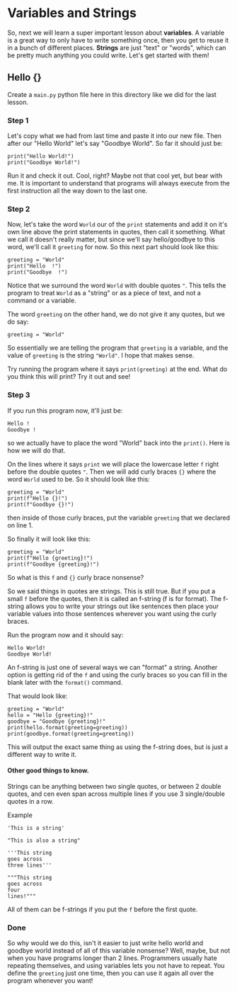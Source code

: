 # Variables and Strings

So, next we will learn a super important lesson about **variables**. A variable is a great way to only have to write something once, then you get to reuse it in a bunch of different places. **Strings** are just "text" or "words", which can be pretty much anything you could write. Let's get started with them!

## Hello {}

Create a `main.py` python file here in this directory like we did for the last lesson.

### Step 1

Let's copy what we had from last time and paste it into our new file. Then after our "Hello World" let's say "Goodbye World". So far it should just be:

```python3
print("Hello World!")
print("Goodbye World!")
```

Run it and check it out. Cool, right? Maybe not that cool yet, but bear with me. It is important to understand that programs will always execute from the first instruction all the way down to the last one.

### Step 2

Now, let's take the word `World` our of the `print` statements and add it on it's own line above the print statements in quotes, then call it something. What we call it doesn't really matter, but since we'll say hello/goodbye to this word, we'll call it `greeting` for now. So this next part should look like this:

```python3
greeting = "World"
print("Hello  !")
print("Goodbye  !")
```

Notice that we surround the word `World` with double quotes `"`. This tells the program to treat `World` as a "string" or as a piece of text, and not a command or a variable.

The word `greeting` on the other hand, we do not give it any quotes, but we do say:

```python3
greeting = "World"
```

So essentially we are telling the program that `greeting` is a variable, and the value of `greeting` is the string `"World"`. I hope that makes sense.

Try running the program where it says `print(greeting)` at the end. What do you think this will print? Try it out and see!

### Step 3

If you run this program now, it'll just be:

```
Hello !
Goodbye !
```

so we actually have to place the word "World" back into the `print()`. Here is how we will do that.

On the lines where it says `print` we will place the lowercase letter `f` right before the double quotes `"`. Then we will add curly braces `{}` where the word `World` used to be. So it should look like this:

```python3
greeting = "World"
print(f"Hello {}!")
print(f"Goodbye {}!")
```

then inside of those curly braces, put the variable `greeting` that we declared on line 1.

So finally it will look like this:

```python3
greeting = "World"
print(f"Hello {greeting}!")
print(f"Goodbye {greeting}!")
```

So what is this `f` and `{}` curly brace nonsense?

So we said things in quotes are strings. This is still true. But if you put a small `f` before the quotes, then it is called an f-string (f is for format). The f-string allows you to write your strings out like sentences then place your variable values into those sentences wherever you want using the curly braces.

Run the program now and it should say:

```
Hello World!
Goodbye World!
```

An f-string is just one of several ways we can "format" a string. Another option is getting rid of the `f` and using the curly braces so you can fill in the blank later with the `format()` command.

That would look like:

```python3
greeting = "World"
hello = "Hello {greeting}!"
goodbye = "Goodbye {greeting}!"
print(hello.format(greeting=greeting))
print(goodbye.format(greeting=greeting))
```

This will output the exact same thing as using the f-string does, but is just a different way to write it.

#### Other good things to know.

Strings can be anything between two single quotes, or between 2 double quotes, and cen even span across multiple lines if you use 3 single/double quotes in a row.

Example

```python3
'This is a string'

"This is also a string"

'''This string
goes across
three lines'''

"""This string
goes across
four
lines!"""
```

All of them can be f-strings if you put the `f` before the first quote.

### Done

So why would we do this, isn't it easier to just write hello world and goodbye world instead of all of this variable nonsense? Well, maybe, but not when you have programs longer than 2 lines. Programmers usually hate repeating themselves, and using variables lets you not have to repeat. You define the `greeting` just one time, then you can use it again all over the program whenever you want!
